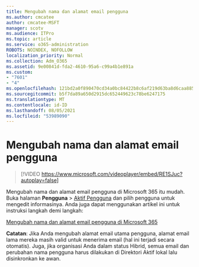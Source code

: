 ```yaml
---
title: Mengubah nama dan alamat email pengguna
ms.author: cmcatee
author: cmcatee-MSFT
manager: scotv
ms.audience: ITPro
ms.topic: article
ms.service: o365-administration
ROBOTS: NOINDEX, NOFOLLOW
localization_priority: Normal
ms.collection: Adm_O365
ms.assetid: 9e00841d-fda2-4610-95a6-c99a4b1e891a
ms.custom:
- "7601"
- "4"
ms.openlocfilehash: 121bd2a0f890470cd34a0bc84422b8c6af219d63ba8d6caa8855383a1adbfa18
ms.sourcegitcommit: b5f7da89a650d2915dc652449623c78be6247175
ms.translationtype: MT
ms.contentlocale: id-ID
ms.lasthandoff: 08/05/2021
ms.locfileid: "53989090"
---
```

# <a name="change-a-users-name-and-email-address"></a>Mengubah nama dan alamat email pengguna

> [!VIDEO https://www.microsoft.com/videoplayer/embed/RE1SJuc?autoplay=false]

Mengubah nama dan alamat email pengguna di Microsoft 365 itu mudah. Buka halaman **Pengguna** \> [Aktif Pengguna](https://go.microsoft.com/fwlink/p/?linkid=834822) dan pilih pengguna untuk mengedit informasinya. Anda juga dapat menggunakan artikel ini untuk instruksi langkah demi langkah:
  
[Mengubah nama dan alamat email pengguna di Microsoft 365](https://docs.microsoft.com/microsoft-365/admin/add-users/change-a-user-name-and-email-address)
  
 **Catatan**: Jika Anda mengubah alamat email utama pengguna, alamat email lama mereka masih valid untuk menerima email (hal ini terjadi secara otomatis). Juga, jika organisasi Anda dalam status Hibrid, semua email dan perubahan nama pengguna harus dilakukan di Direktori Aktif lokal lalu disinkronkan ke awan.